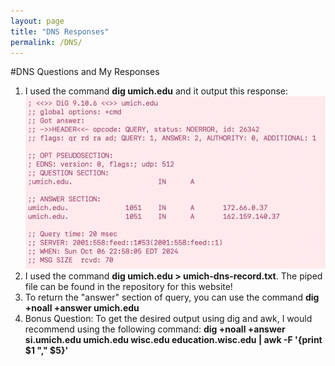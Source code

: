 ```yaml
---
layout: page
title: "DNS Responses"
permalink: /DNS/
---
```

#DNS Questions and My Responses

1. I used the command **dig umich.edu** and it output this response: ![DiG 9.10.6 response for umich.edu](/img/Question_1.png)
2. I used the command **dig umich.edu > umich-dns-record.txt**. The piped file can be found in the repository for this website!
3. To return the "answer" section of query, you can use the command **dig  +noall +answer umich.edu**
4. Bonus Question: To get the desired output using dig and awk, I would recommend using the following command: **dig +noall +answer si.umich.edu umich.edu wisc.edu education.wisc.edu | awk -F '{print $1 "," $5}'**
